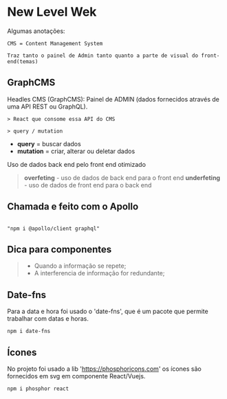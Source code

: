 # New Level Wek

Algumas anotações:

```
CMS = Content Management System

Traz tanto o painel de Admin tanto quanto a parte de visual do front-end(temas)
```

## GraphCMS
Headles CMS (GraphCMS): Painel de ADMIN (dados fornecidos através de uma API REST ou GraphQL).

```
> React que consome essa API do CMS

> query / mutation
```

- **query** = buscar dados
- **mutation** = criar, alterar ou deletar dados

Uso de dados back end pelo front end otimizado
> **overfeting** - uso de dados de back end para o front end
> **underfeting** - uso de dados de front end para o back end


## Chamada e feito com o Apollo
```

"npm i @apollo/client graphql"

```


## Dica para componentes
>  - Quando a informação se repete;
>  - A interferencia de informação for redundante;

## Date-fns
Para a data e hora foi usado o 'date-fns', que é um pacote que permite trabalhar com datas e horas.

```
npm i date-fns
```

## Ícones
No projeto foi usado a lib 'https://phosphoricons.com' os ícones são fornecidos em svg em componente React/Vuejs.

```
npm i phosphor react
```